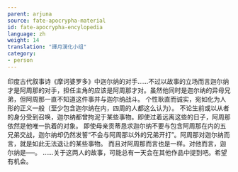 ```yaml
---
parent: arjuna
source: fate-apocrypha-material
id: fate-apocrypha-encylopedia
language: zh
weight: 14
translation: "譯月漢化小组"
category:
- person
---
```


印度古代叙事诗《摩诃婆罗多》中迦尔纳的对手……不过以故事的立场而言迦尔纳才是阿周那的对手，担任主角的应该是阿周那才对。虽然他同时是迦尔纳的异母兄弟，但阿周那一直不知道这件事并与迦尔纳战斗。
个性耿直而诚实，宛如化为人形的正义一般（至少包含迦尔纳在内，四周的人都这么认为）。
不论生前或以从者的身分受到召唤，迦尔纳都曾拘泥于某些事物。即使过着远离这些的日子，阿周那依然是他唯一执着的对象。
即使母亲贡蒂恳求迦尔纳不要与包含阿周那在内的五兄弟交战，迦尔纳却仍然发誓“不会与阿周那以外的兄弟开打”。阿周那对迦尔纳而言，就是如此无法退让的某些事物。
而且对阿周那而言也是一样。对他而言，迦尔纳是──。
……关于这两人的故事，可能总有一天会在其他作品中提到吧。希望有机会。
